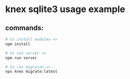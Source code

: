 # knex sqlite3 usage example

## commands:

```bash
# to install modules =>
npm install

# to run server =>
npm run server

# to run migraion =>
npx knex migrate:latest
```
